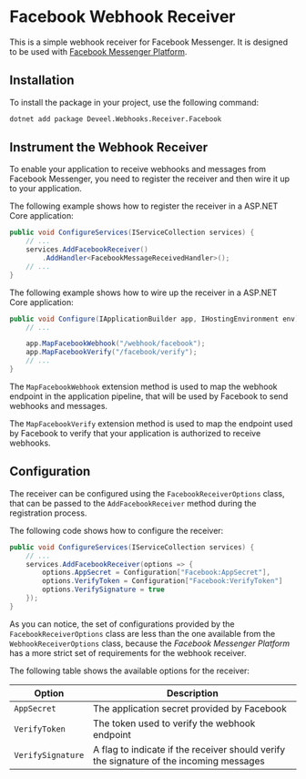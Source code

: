 # Facebook Webhook Receiver

This is a simple webhook receiver for Facebook Messenger. It is designed to be used with [Facebook Messenger Platform](https://developers.facebook.com/docs/messenger-platform).

## Installation

To install the package in your project, use the following command:

```bash
dotnet add package Deveel.Webhooks.Receiver.Facebook
```

## Instrument the Webhook Receiver

To enable your application to receive webhooks and messages from Facebook Messenger, you need to register the receiver and then wire it up to your application.

The following example shows how to register the receiver in a ASP.NET Core application:

```csharp
public void ConfigureServices(IServiceCollection services) {
	// ...
	services.AddFacebookReceiver()
	    .AddHandler<FacebookMessageReceivedHandler>();
	// ...
}
```

The following example shows how to wire up the receiver in a ASP.NET Core application:

```csharp
public void Configure(IApplicationBuilder app, IHostingEnvironment env) {
	// ...

	app.MapFacebookWebhook("/webhook/facebook");
	app.MapFacebookVerify("/facebook/verify");
	// ...
}
```

The `MapFacebookWebhook` extension method is used to map the webhook endpoint in the application pipeline, that will be used by Facebook to send webhooks and messages.

The `MapFacebookVerify` extension method is used to map the endpoint used by Facebook to verify that your application is authorized to receive webhooks.


## Configuration

The receiver can be configured using the `FacebookReceiverOptions` class, that can be passed to the `AddFacebookReceiver` method during the registration process.

The following code shows how to configure the receiver:

```csharp
public void ConfigureServices(IServiceCollection services) {
    // ...
    services.AddFacebookReceiver(options => {
        options.AppSecret = Configuration["Facebook:AppSecret"],
        options.VerifyToken = Configuration["Facebook:VerifyToken"]
        options.VerifySignature = true
    });
}
```

As you can notice, the set of configurations provided by the `FacebookReceiverOptions` class are less than the one available from the `WebhookReceiverOptions` class, because the _Facebook Messenger Platform_ has a more strict set of requirements for the webhook receiver.

The following table shows the available options for the receiver:

| Option | Description |
|--------|-------------|
| `AppSecret` | The application secret provided by Facebook |
| `VerifyToken` | The token used to verify the webhook endpoint |
| `VerifySignature` | A flag to indicate if the receiver should verify the signature of the incoming messages |

